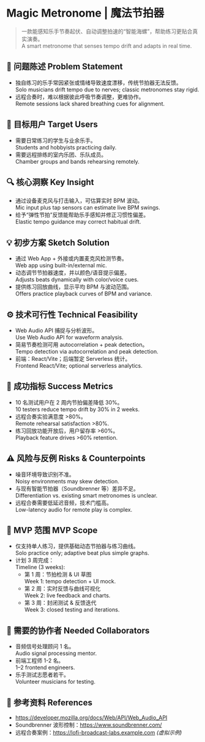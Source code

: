 # Magic Metronome | 魔法节拍器
> 一款能感知乐手节奏起伏、自动调整拍速的“智能海螺”，帮助练习更贴合真实演奏。  
> A smart metronome that senses tempo drift and adapts in real time.

## 🧠 问题陈述 Problem Statement
- 独自练习的乐手常因紧张或情绪导致速度漂移，传统节拍器无法反馈。  
  Solo musicians drift tempo due to nerves; classic metronomes stay rigid.
- 远程合奏时，难以根据彼此呼吸节奏调整，更难协作。  
  Remote sessions lack shared breathing cues for alignment.

## 🎯 目标用户 Target Users
- 需要日常练习的学生与业余乐手。  
  Students and hobbyists practicing daily.
- 需要远程排练的室内乐团、乐队成员。  
  Chamber groups and bands rehearsing remotely.

## 🔍 核心洞察 Key Insight
- 通过设备麦克风与打击输入，可估算实时 BPM 波动。  
  Mic input plus tap sensors can estimate live BPM swings.
- 给予“弹性节拍”反馈能帮助乐手感知并修正习惯性偏差。  
  Elastic tempo guidance may correct habitual drift.

## 💡 初步方案 Sketch Solution
- 通过 Web App + 外接或内置麦克风检测节奏。  
  Web app using built-in/external mic.
- 动态调节节拍器速度，并以颜色/语音提示偏差。  
  Adjusts beats dynamically with color/voice cues.
- 提供练习回放曲线，显示平均 BPM 与波动范围。  
  Offers practice playback curves of BPM and variance.

## ⚙️ 技术可行性 Technical Feasibility
- Web Audio API 捕捉与分析波形。  
  Use Web Audio API for waveform analysis.
- 简易节奏检测可用 autocorrelation + peak detection。  
  Tempo detection via autocorrelation and peak detection.
- 前端：React/Vite；后端暂定 Serverless 统计。  
  Frontend React/Vite; optional serverless analytics.

## 📏 成功指标 Success Metrics
- 10 名测试用户在 2 周内节拍偏差降低 30%。  
  10 testers reduce tempo drift by 30% in 2 weeks.
- 远程合奏实验满意度 >80%。  
  Remote rehearsal satisfaction >80%.
- 练习回放功能开放后，用户留存率 >60%。  
  Playback feature drives >60% retention.

## ⚠️ 风险与反例 Risks & Counterpoints
- 噪音环境导致识别不准。  
  Noisy environments may skew detection.
- 与现有智能节拍器（Soundbrenner 等）差异不足。  
  Differentiation vs. existing smart metronomes is unclear.
- 远程合奏需要低延迟音频，技术门槛高。  
  Low-latency audio for remote play is complex.

## 🧱 MVP 范围 MVP Scope
- 仅支持单人练习，提供基础动态节拍器与练习曲线。  
  Solo practice only; adaptive beat plus simple graphs.
- 计划 3 周完成：  
  Timeline (3 weeks):
  - 第 1 周：节拍检测 & UI 草图  
    Week 1: tempo detection + UI mock.
  - 第 2 周：实时反馈与曲线可视化  
    Week 2: live feedback and charts.
  - 第 3 周：封闭测试 & 反馈迭代  
    Week 3: closed testing and iterations.

## 🤝 需要的协作者 Needed Collaborators
- 音频信号处理顾问 1 名。  
  Audio signal processing mentor.
- 前端工程师 1-2 名。  
  1–2 frontend engineers.
- 乐手测试志愿者若干。  
  Volunteer musicians for testing.

## 🔗 参考资料 References
- <https://developer.mozilla.org/docs/Web/API/Web_Audio_API>  
- Soundbrenner 波形控制：<https://www.soundbrenner.com/>  
- 远程合奏案例：<https://lofi-broadcast-labs.example.com> *(虚拟示例)*  
